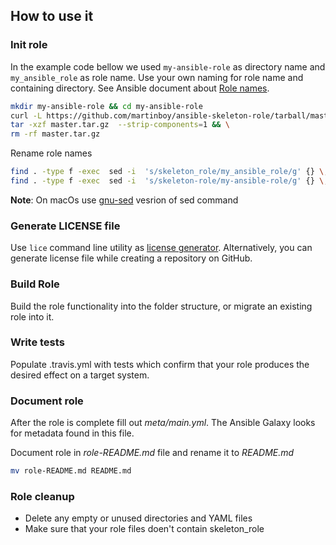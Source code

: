 ## How to use it

### Init role

In the example code bellow we used `my-ansible-role` as directory name and `my_ansible_role` as role name. 
Use your own naming for role name and containing directory. See Ansible document about [Role names](https://galaxy.ansible.com/docs/contributing/creating_role.html#role-names). 

```bash
mkdir my-ansible-role && cd my-ansible-role
curl -L https://github.com/martinboy/ansible-skeleton-role/tarball/master -o master.tar.gz && \
tar -xzf master.tar.gz  --strip-components=1 && \
rm -rf master.tar.gz
```

Rename role names
```bash
find . -type f -exec  sed -i  's/skeleton_role/my_ansible_role/g' {} \; 
find . -type f -exec  sed -i  's/skeleton-role/my-ansible-role/g' {} \; 
```

**Note**: On macOs use [gnu-sed](https://formulae.brew.sh/formula/gnu-sed) vesrion of sed command

### Generate LICENSE file

Use `lice` command line utility as [license generator](https://www.npmjs.com/package/lice). Alternatively, you can generate license file while creating a repository on GitHub.


### Build Role

Build the role functionality into the folder structure, or migrate an existing role into it.

### Write tests
Populate .travis.yml with tests which confirm that your role produces the desired effect on a target system.

### Document role

After the role is complete fill out *meta/main.yml*. The Ansible Galaxy looks for metadata found in this file.

Document role in *role-README.md* file and rename it to *README.md*
```bash
mv role-README.md README.md
```

### Role cleanup

- Delete any empty or unused directories and YAML files
- Make sure that your role files doen't contain skeleton_role